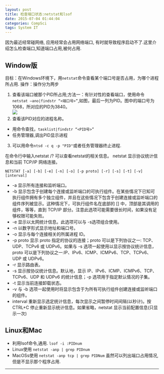 ```yaml
---
layout: post
title: 检查端口状态:netstat和lsof
date: 2015-07-04 01:44:04
categories: CompSci
tags: System IT
---
```


因为最近经常碰网络, 应用经常会占用网络端口, 有时就导致程序启动不了.这里介绍怎么检查端口,知道端口占用,被何占用.

## Window版

目标：在Windows环境下，用`netstat`命令查看某个端口号是否占用，为哪个进程所占用.
操作：操作分为两步

1. 查看该端口被那个PID所占用;方法一：有针对性的查看端口，使用命令 `netstat –ano|findstr “<端口号>”`,如图，最后一列为PID。图中的端口号为1068，所对应的PID为3840。  
![](http://dl.iteye.com/upload/attachment/164587/18a81821-7c08-36b1-a23a-026ff1d5c027.jpg)  
2. 查看该PID对应的进程名称。
  - 用命令查找，`tasklist|findstr “<PID号>”`
  - 任务管理器,调出PID显示进程
3. 可以用命令`ntsd -c q -p "PID"`或者任务管理器终止进程.

在命令行中输入netstat /? 可以查看netstat的相关信息。
netstat 显示协议统计信息和当前 TCP/IP 网络连接。

`NETSTAT [-a] [-b] [-e] [-n] [-o] [-p proto] [-r] [-s] [-t] [-v] [interval]`

-  -a            显示所有连接和监听端口。
-  -b            显示包含于创建每个连接或监听端口的可执行组件。在某些情况下已知可执行组件拥有多个独立组件，并且在这些情况下包含于创建连接或监听端口的组件序列被显示。这种情况下，可执行组件名在底部的 [] 中，顶部是其调用的组件，等等，直到 TCP/IP 部分。注意此选项可能需要很长时间，如果没有足够权限可能失败。
-  -e            显示以太网统计信息。此选项可以与 -s选项组合使用。
-  -n            以数字形式显示地址和端口号。
-  -o            显示与每个连接相关的所属进程 ID。
-  -p proto      显示 proto 指定的协议的连接；proto 可以是下列协议之一: TCP、UDP、TCPv6 或 UDPv6。如果与 -s 选项一起使用以显示按协议统计信息，proto 可以是下列协议之一:IP、IPv6、ICMP、ICMPv6、TCP、TCPv6、UDP 或 UDPv6。
-  -r            显示路由表。
-  -s            显示按协议统计信息。默认地，显示 IP、IPv6、ICMP、ICMPv6、TCP、TCPv6、UDP 和 UDPv6 的统计信息；-p 选项用于指定默认情况的子集。
-  -t            显示当前连接卸载状态。
-  -v            与 -b 选项一起使用时将显示包含于为所有可执行组件创建连接或监听端口的组件。
-  interval      重新显示选定统计信息，每次显示之间暂停时间间隔(以秒计)。按 CTRL+C 停止重新显示统计信息。如果省略，netstat 显示当前配置信息(只显示一次)

## Linux和Mac

- 利用lsof命令,通用. `lsof -i :PIDnum` 
- Linux使用 	`netstat -anp | grep PIDnum`
- MacOSs使用 `netstat -anp tcp | grep PIDNum` 虽然可以列出端口占用情况,但是不显示那个程序占用.

---
